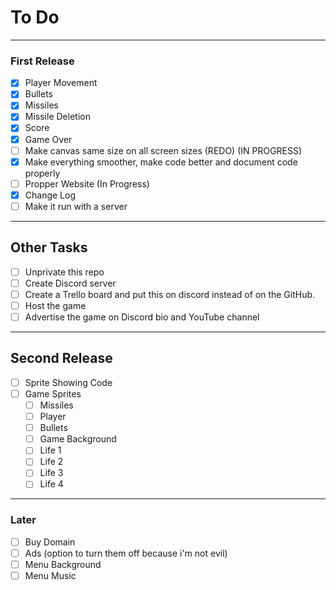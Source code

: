 # To Do

---

### First Release

- [X] Player Movement
- [X] Bullets
- [X] Missiles
- [X] Missile Deletion
- [X] Score
- [X] Game Over
- [ ] Make canvas same size on all screen sizes (REDO) (IN PROGRESS)
- [X] Make everything smoother, make code better and document code properly
- [ ] Propper Website (In Progress)
- [X] Change Log
- [ ] Make it run with a server

---

## Other Tasks

- [ ] Unprivate this repo
- [ ] Create Discord server
- [ ] Create a Trello board and put this on discord instead of on the GitHub.
- [ ] Host the game
- [ ] Advertise the game on Discord bio and YouTube channel

---

## Second Release
- [ ] Sprite Showing Code
- [ ] Game Sprites
  - [ ] Missiles
  - [ ] Player
  - [ ] Bullets
  - [ ] Game Background
   - [ ] Life 1
   - [ ] Life 2
   - [ ] Life 3
   - [ ] Life 4

---

### Later

- [ ] Buy Domain
- [ ] Ads (option to turn them off because i'm not evil)
- [ ] Menu Background
- [ ] Menu Music